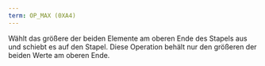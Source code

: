 ```yaml
---
term: OP_MAX (0XA4)
---
```


Wählt das größere der beiden Elemente am oberen Ende des Stapels aus und schiebt es auf den Stapel. Diese Operation behält nur den größeren der beiden Werte am oberen Ende.